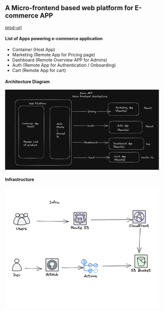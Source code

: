 ## A Micro-frontend based web platform for E-commerce APP
[prod-url](https://d3afb5kd1magkt.cloudfront.net/)
#### List of Apps powering e-commerce application 
- Container (Host App)
- Marketing (Remote App for Pricing page)
- Dashboard (Remote Overview APP for Admins)
- Auth (Remote App for Authentication / Onboarding) 
- Cart (Remote App for cart)

#### Architecture Diagram 
![Flow](https://github.com/Anshu-rai89/ecom-mf/blob/main/assets/arch.png?raw=true)
#### Infrastructure
![Infra](https://github.com/Anshu-rai89/ecom-mf/blob/main/assets/infra.png?raw=true)